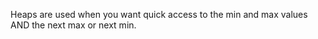 Heaps are used when you want quick access to the min and max values AND the next max or next min.


